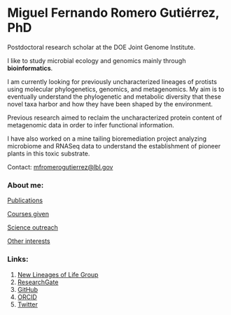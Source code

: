 
# Miguel Fernando Romero Gutiérrez, PhD

Postdoctoral research scholar at the DOE Joint Genome Institute.

I like to study microbial ecology and genomics mainly through **bioinformatics**.

I am currently looking for previously uncharacterized lineages of protists using molecular phylogenetics, genomics, and metagenomics. My aim is to eventually understand the phylogenetic and metabolic diversity that these novel taxa harbor and how they have been shaped by the environment.

Previous research aimed to reclaim the uncharacterized protein content of metagenomic data in order to infer functional information.

I have also worked on a mine tailing bioremediation project analyzing microbiome and RNASeq data to understand the establishment of pioneer plants in this toxic substrate.

Contact: mfromerogutierrez@lbl.gov

### About me:

[Publications](https://miferg.github.io/publications)

[Courses given](https://miferg.github.io/courses)

[Science outreach](https://miferg.github.io/outreach)

[Other interests](https://miferg.github.io/other)

### Links:

1. [New Lineages of Life Group](https://ghttps://jgi.doe.gov/our-science/scientists-jgi/new-lineages-of-life/)
2. [ResearchGate](https://www.researchgate.net/profile/Miguel-Romero-36)
3. [GitHub](https://github.com/miferg)
4. [ORCID](http://orcid.org/0000-0002-3799-717X)
5. [Twitter](https://twitter.com/mikebartgeier)
